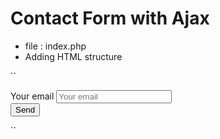 # Contact Form with Ajax

* file : index.php 
* Adding HTML structure

`` <form action="" method="post">
    <label for="email">Your email</label>
    <input type="email" id="email" placeholder="Your email">
    <div id="ajax-contact-response"></div>
    <input type="submit" value="Send" id="validate-contact">
 </form> ``
